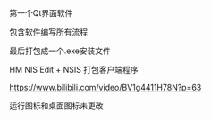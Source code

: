 第一个Qt界面软件

包含软件编写所有流程

最后打包成一个.exe安装文件

HM NIS Edit + NSIS 打包客户端程序

https://www.bilibili.com/video/BV1g4411H78N?p=63

运行图标和桌面图标未更改

